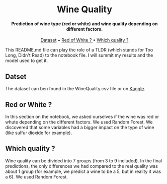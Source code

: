 
<h1 align="center">
  <br>
  Wine Quality 
  <br>
</h1>

<h4 align="center">Prediction of wine type (red or white) and wine quality depending on different factors.</h4>

<p align="center">
  <a href="#key-features">Dataset</a> •
  <a href="#how-to-use">Red of White ? </a> •
  <a href="#download">Which quality ?</a> 
</p>

This README.md file can play the role of a TLDR (which stands for Too Long, Didn't Read) to the notebook file. I will summit my results and the model used to get it. 

## Datset

The dataset can ben found in the WineQuality.csv file or on [Kaggle](https://www.kaggle.com/datasets/subhajournal/wine-quality-data-combined?resource=download).

## Red or White ? 
 
In this section on the notebook, we asked ourselves if the wine was red or whute depending on the different factors. We used Random Forest.
We discovered that some variables had a bigger impact on the type of wine (like sulfur dioxide for example). 

## Which quality ?

Wine quality can be divided into 7 groups (from 3 to 9 included). 
In the final predictions, the only differences we had compared to the real quality was about 1 group (for example, we predict a wine to be a 5, but in reality it was a 6). We used Random Forest.
